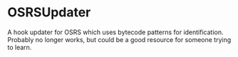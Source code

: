 # OSRSUpdater
A hook updater for OSRS which uses bytecode patterns for identification.  
Probably no longer works, but could be a good resource for someone trying to learn.
